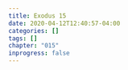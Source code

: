 ```yaml
---
title: Exodus 15
date: 2020-04-12T12:40:57-04:00
categories: []
tags: []
chapter: "015"
inprogress: false
---
```


